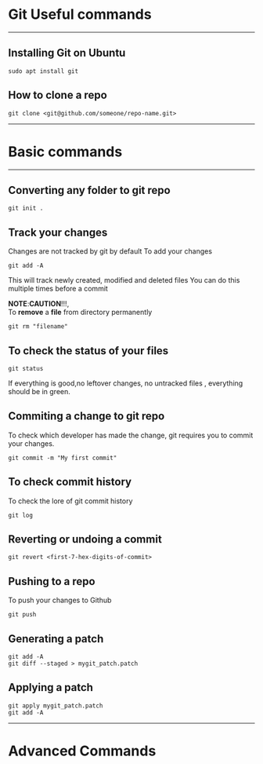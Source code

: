 
# Git Useful commands
---
## Installing Git on Ubuntu
    sudo apt install git

## How to clone a repo
    git clone <git@github.com/someone/repo-name.git>

------
# Basic commands
---
## Converting any folder to git repo
    git init .

## Track your changes
Changes are not tracked by git by default
To add your changes

    git add -A

This will track newly created, modified and deleted files
You can do this multiple times before a commit

**NOTE**:**CAUTION**!!!,<br/> To **remove** a **file** from directory permanently

    git rm "filename"

## To check the status of your files

    git status

If everything is good,no leftover changes, no untracked files , 
everything should be in green.

## Commiting a change to git repo
To check which developer has made the change, git requires you 
to commit your changes.

    git commit -m "My first commit"

## To check commit history
To check the lore of git commit history 

    git log

## Reverting or undoing a commit
    git revert <first-7-hex-digits-of-commit>

## Pushing to a repo
To push your changes to Github 

    git push 

## Generating a patch
    git add -A
    git diff --staged > mygit_patch.patch

## Applying a patch
    git apply mygit_patch.patch
    git add -A


------
# Advanced Commands

